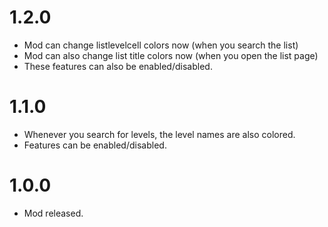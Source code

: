 # 1.2.0
- Mod can change listlevelcell colors now (when you search the list)
- Mod can also change list title colors now (when you open the list page)
- These features can also be enabled/disabled.

# 1.1.0
- Whenever you search for levels, the level names are also colored.
- Features can be enabled/disabled.

# 1.0.0
- Mod released.
